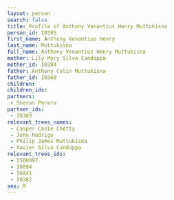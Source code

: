```yaml
---
layout: person
search: false
title: Profile of Anthony Venantius Henry Muttukisna
person_id: I0385
first_name: Anthony Venantius Henry
last_name: Muttukisna
full_name: Anthony Venantius Henry Muttukisna
mother: Lily Mary Silva Candappa
mother_id: I0384
father: Anthony Colin Muttukisna
father_id: I0368
children:
children_ids:
partners:
 - Sheran Perera
partner_ids:
 - I0389
relevant_trees_names:
 - Casper Casie Chetty
 - John Rodrigo
 - Philip James Muttukisna
 - Xavier Silva Candappa
relevant_trees_ids:
 - I500097
 - I0894
 - I0841
 - I0382
sex: M
---
```


